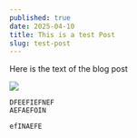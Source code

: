 ```yaml
---
published: true
date: 2025-04-10
title: This is a test Post
slug: test-post
---
```

Here is the text of the blog post

![](/img/NASA_logo.png)

```
DFEEFIEFNEF
AEFAEFOIN 

efINAEFE
```
